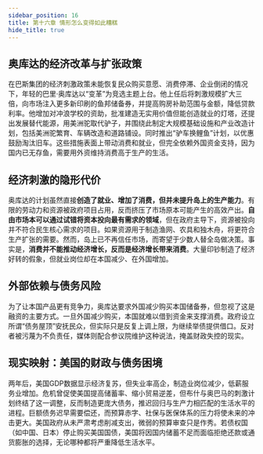 ```yaml
---
sidebar_position: 16
title: 第十六章 情形怎么变得如此糟糕
hide_title: true
---
```


## 奥库达的经济改革与扩张政策
在巴斯集团的经济刺激政策未能恢复民众购买意愿、消费停滞、企业倒闭的情况下，年轻的巴里·奥库达以“变革”为竞选主题上台。他上任后将刺激规模扩大三倍，向市场注入更多新印刷的鱼邦储备券，并提高购房补助范围与金额，降低贷款利率。他增加对冲浪学校的资助，批准建造无实用价值但能创造就业的灯塔，还提出发展替代能源，用美洲驼取代驴子，并围绕此制定大规模基础设施和产业改造计划，包括美洲驼繁育、车辆改造和道路铺设。同时推出“驴车换鲤鱼”计划，以优惠鼓励淘汰旧车。这些措施表面上带动消费和就业，但完全依赖外国资金支持，因为国内已无存鱼，需要用外资维持消费高于生产的生活。

## 经济刺激的隐形代价
奥库达的计划虽然直接**创造了就业、增加了消费，但并未提升岛上的生产能力**。有限的劳动力和资源被政府项目占用，反而挤压了市场原本可能产生的高效产出。**自由市场本可以通过试错将资本投向最有需求的领域**，但在政府主导下，资源被投向并不符合民生核心需求的项目。如果资源用于制造渔网、农具和独木舟，将更符合生产扩张的需要。然而，岛上已不再信任市场，而寄望于少数人替全岛做决策。事实是，**消费并不能推动经济增长，反而是经济增长带来消费**。大量印钞制造了经济好转的假象，但就业岗位却在本国减少、在外国增加。

## 外部依赖与债务风险
为了让本国产品更有竞争力，奥库达要求外国减少购买本国储备券，但忽视了这是融资的主要方式。一旦外国减少购买，本国就难以借到资金来支撑消费。政府设立所谓“债务屋顶”安抚民众，但实际只是反复上调上限，为继续举债提供借口。反对者被污蔑为不负责任，媒体则配合参议院维护这种说法，掩盖财政失控的现实。

## 现实映射：美国的财政与债务困境
两年后，美国GDP数据显示经济复苏，但失业率高企，制造业岗位减少，低薪服务业增加。危机曾促使美国提高储蓄率、缩小贸易逆差，但布什与奥巴马的刺激计划终结了这一调整，反而制造更庞大债务，推迟回归与生产力相匹配的生活水平的进程。巨额债务迟早需要偿还，而预算赤字、社保与医保体系的压力将使未来的冲击更大。美国政府从未严肃考虑削减支出，微弱的预算审查只是作秀。若债权国（如中国、日本）停止购买美国国债，美国将因国内储蓄不足而面临拒绝还款或通货膨胀的选择，无论哪种都将严重降低生活水平。